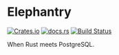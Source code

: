 # Elephantry

[![Crates.io](https://img.shields.io/crates/v/elephantry)](https://crates.io/crates/elephantry)
[![docs.rs](https://img.shields.io/badge/docs-latest-blue.svg)](https://docs.rs/elephantry)
[![Build Status](https://gitlab.com/sanpi/elephantry/badges/master/pipeline.svg)](https://gitlab.com/sanpi/elephantry/commits/master)

When Rust meets PostgreSQL.
